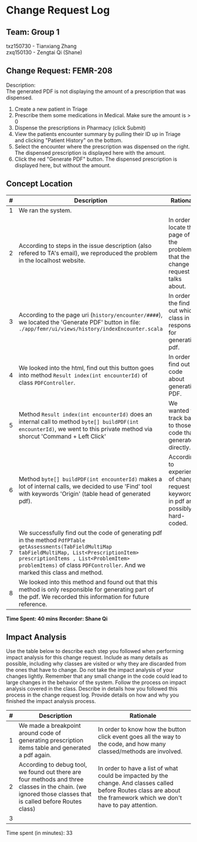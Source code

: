# Change Request Log

## Team: Group 1

txz150730 - Tianxiang Zhang  
zxq150130 - Zengtai Qi (Shane)

## Change Request: FEMR-208

Description:  
The generated PDF is not displaying the amount of a prescription that was dispensed.  

1. Create a new patient in Triage
2. Prescribe them some medications in Medical. Make sure the amount is > 0
3. Dispense the prescriptions in Pharmacy (click Submit)
4. View the patients encounter summary by pulling their ID up in Triage and clicking "Patient History" on the bottom.
5. Select the encounter where the prescription was dispensed on the right. The dispensed prescription is displayed here with the amount.
6. Click the red "Generate PDF" button. The dispensed prescription is displayed here, but without the amount.

## Concept Location


\# | Description | Rationale
---|---|---
1 | We ran the system. | 
2 | According to steps in the issue description (also refered to TA's email), we reproduced the problem in the localhost website. | In order to locate the page of the problem that the change request talks about.
3 | According to the page uri (`history/encounter/####`), we located the 'Generate PDF' button in file: `./app/femr/ui/views/history/indexEncounter.scala` | In order the find out which class in responsive for generating pdf.
4 | We looked into the html, find out this button goes into method `Result index(int encounterId)` of class `PDFController`. | In order to find out code about generating PDF.
5 | Method `Result index(int encounterId)` does an internal call to method `byte[] buildPDF(int encounterId)`, we went to this private method via shorcut 'Command + Left Click' | We wanted to track back to those code that generates directly.
6 | Method `byte[] buildPDF(int encounterId)` makes a lot of internal calls, we decided to use 'Find' tool with keywords 'Origin' (table head of generated pdf). | According to experience of change request 1, keywords in pdf are possibly hard-coded.
7 | We successfully find out the code of generating pdf in the method `PdfPTable getAssessments(TabFieldMultiMap tabFieldMultiMap, List<PrescriptionItem> prescriptionItems , List<ProblemItem> problemItems)` of class `PDFController`. And we marked this class and method. |
8 | We looked into this method and found out that this method is only responsible for generating part of the pdf. We recorded this information for future reference. | 

__Time Spent: 40 mins__
__Recorder: Shane Qi__
 
## Impact Analysis

Use the table below to describe each step you followed when performing impact analysis for this change request. Include as many details as possible, including why classes are visited or why they are discarded from the ones that have to change.
Do not take the impact analysis of your changes lightly. Remember that any small change in the code could lead to large changes in the behavior of the system. Follow the process on impact analysis covered in the class. Describe in details how you followed this process in the change request log. Provide details on how and why you finished the impact analysis process.
 
\# | Description | Rationale
---|---|---
1 | We made a breakpoint around code of generating prescription items table and generated a pdf again. | In order to know how the button click event goes all the way to the code, and how many classed/methods are involved.
2 | According to debug tool, we found out there are four methods and three classes in the chain. (we ignored those classes that is called before Routes class) | In order to have a list of what could be impacted by the change. And classes called before Routes class are about the framework which we don't have to pay attention.
3 | |

 Time spent (in minutes): 33
